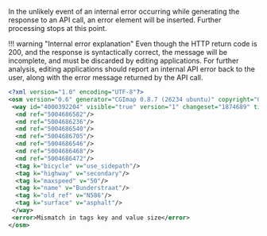 In the unlikely event of an internal error occurring while generating the response to an API call, an error element will be inserted. Further processing stops at this point.

!!! warning "Internal error explanation"
    Even though the HTTP return code is 200, and the response is syntactically correct, the message will be incomplete, and must be discarded by editing applications. For further analysis, editing applications should report an internal API error back to the user, along with the error message returned by the API call.

``` xml title="wayWithTagError_example.xml" linenums="1" hl_lines="18"
<?xml version="1.0" encoding="UTF-8"?>
<osm version="0.6" generator="CGImap 0.8.7 (26234 ubuntu)" copyright="OpenStreetMap and contributors" attribution="http://www.openstreetmap.org/copyright" license="http://opendatacommons.org/licenses/odbl/1-0/">
 <way id="4000392204" visible="true" version="1" changeset="1874689" timestamp="2022-07-26T20:56:27Z" user="mmd2" uid="1">
  <nd ref="5004686582"/>
  <nd ref="5004686236"/>
  <nd ref="5004686540"/>
  <nd ref="5004686705"/>
  <nd ref="5004686546"/>
  <nd ref="5004686468"/>
  <nd ref="5004686472"/>
  <tag k="bicycle" v="use_sidepath"/>
  <tag k="highway" v="secondary"/>
  <tag k="maxspeed" v="50"/>
  <tag k="name" v="Bunderstraat"/>
  <tag k="old_ref" v="N586"/>
  <tag k="surface" v="asphalt"/>
 </way>
 <error>Mismatch in tags key and value size</error>
</osm>
```